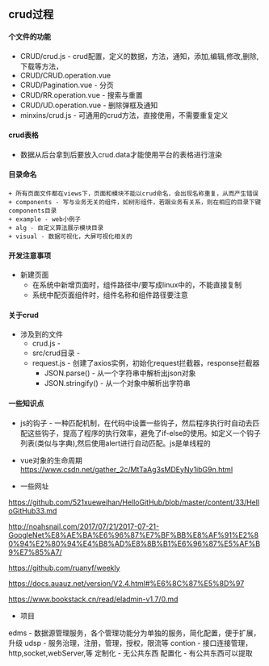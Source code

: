 








## crud过程
 #### 个文件的功能
  + CRUD/crud.js - crud配置，定义的数据，方法，通知，添加,编辑,修改,删除,下载等方法，
  + CRUD/CRUD.operation.vue
  + CRUD/Pagination.vue - 分页
  + CRUD/RR.operation.vue - 搜索与重置
  + CRUD/UD.operation.vue -  删除弹框及通知
  + minxins/crud.js - 可通用的crud方法，直接使用，不需要重复定义
 #### crud表格
  + 数据从后台拿到后要放入crud.data才能使用平台的表格进行渲染
  


























#### 目录命名
    + 所有页面文件都在views下，页面和模块不能以crud命名，会出现名称重复，从而产生错误
    + components - 写与业务无关的组件，如树形组件，若跟业务有关系，则在相应的目录下键components目录
    + example - web小例子
    + alg - 自定义算法展示模块目录
    + visual - 数据可视化，大屏可视化相关的


#### 开发注意事项

+ 新建页面
    + 在系统中新增页面时，组件路径中/要写成linux中的，不能直接复制
    + 系统中配页面组件时，组件名称和组件路径要注意



#### 关于crud

+ 涉及到的文件
  + crud.js - 
  + src/crud目录 - 
  + request.js - 创建了axios实例，初始化request拦截器，response拦截器
    + JSON.parse() - 从一个字符串中解析出json对象
    + JSON.stringify() - 从一个对象中解析出字符串



#### 一些知识点

+ js的钩子 - 一种匹配机制，在代码中设置一些钩子，然后程序执行时自动去匹配这些钩子，提高了程序的执行效率，避免了if-else的使用。如定义一个钩子列表(类似与字典),然后使用alert进行自动匹配。js是单线程的
+ vue对象的生命周期 https://www.csdn.net/gather_2c/MtTaAg3sMDEyNy1ibG9n.html







+ 一些网址

https://github.com/521xueweihan/HelloGitHub/blob/master/content/33/HelloGitHub33.md

http://noahsnail.com/2017/07/21/2017-07-21-GoogleNet%E8%AE%BA%E6%96%87%E7%BF%BB%E8%AF%91%E2%80%94%E2%80%94%E4%B8%AD%E8%8B%B1%E6%96%87%E5%AF%B9%E7%85%A7/

https://github.com/ruanyf/weekly

https://docs.auauz.net/version/V2.4.html#%E6%8C%87%E5%8D%97

https://www.bookstack.cn/read/eladmin-v1.7/0.md











+ 项目

edms - 数据源管理服务，各个管理功能分为单独的服务，简化配置，便于扩展，升级
udsp - 服务治理，注册，管理，授权，限流等
contion - 接口连接管理，http,socket,webServer,等
定制化 - 无公共东西
配置化 - 有公共东西可以提取







